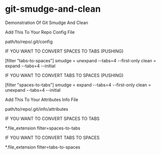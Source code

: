 git-smudge-and-clean
====================

Demonstration Of Git Smudge And Clean

Add This To Your Repo Config File

path/to/repo/.git/config

IF YOU WANT TO CONVERT SPACES TO TABS (PUSHING)

[filter "tabs-to-spaces"]
	smudge = unexpand --tabs=4 --first-only
	clean = expand --tabs=4 --initial

IF YOU WANT TO CONVERT TABS TO SPACES (PUSHING)

[filter "spaces-to-tabs"]
	smudge = expand --tabs=4 --first-only
	clean = unexpand --tabs=4 --initial

Add This To Your Attributes Info File

path/to/repo/.git/info/attributes

IF YOU WANT TO CONVERT SPACES TO TABS

*.file_extension filter=spaces-to-tabs

IF YOU WANT TO CONVERT TABS TO SPACES

*.file_extension filter=tabs-to-spaces

